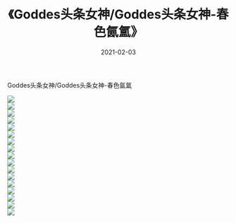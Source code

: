 ﻿---
layout: post
title:  《Goddes头条女神/Goddes头条女神-春色氤氲》
date:   2021-02-03
img: http://img.660000.xyz/Sharelink/网络美图/2021/Goddes头条女神/Goddes头条女神-春色氤氲/000.jpg
categories: [美女, 清纯, 唯美]
---

Goddes头条女神/Goddes头条女神-春色氤氲

 ![](http://img.660000.xyz/Sharelink/网络美图/2021/Goddes头条女神/Goddes头条女神-春色氤氲/001.jpg) <br>![](http://img.660000.xyz/Sharelink/网络美图/2021/Goddes头条女神/Goddes头条女神-春色氤氲/002.jpg) <br>![](http://img.660000.xyz/Sharelink/网络美图/2021/Goddes头条女神/Goddes头条女神-春色氤氲/003.jpg) <br>![](http://img.660000.xyz/Sharelink/网络美图/2021/Goddes头条女神/Goddes头条女神-春色氤氲/004.jpg) <br>![](http://img.660000.xyz/Sharelink/网络美图/2021/Goddes头条女神/Goddes头条女神-春色氤氲/005.jpg) <br>![](http://img.660000.xyz/Sharelink/网络美图/2021/Goddes头条女神/Goddes头条女神-春色氤氲/006.jpg) <br>![](http://img.660000.xyz/Sharelink/网络美图/2021/Goddes头条女神/Goddes头条女神-春色氤氲/007.jpg) <br>![](http://img.660000.xyz/Sharelink/网络美图/2021/Goddes头条女神/Goddes头条女神-春色氤氲/008.jpg) <br>![](http://img.660000.xyz/Sharelink/网络美图/2021/Goddes头条女神/Goddes头条女神-春色氤氲/009.jpg) <br>![](http://img.660000.xyz/Sharelink/网络美图/2021/Goddes头条女神/Goddes头条女神-春色氤氲/010.jpg) <br>![](http://img.660000.xyz/Sharelink/网络美图/2021/Goddes头条女神/Goddes头条女神-春色氤氲/011.jpg) <br>![](http://img.660000.xyz/Sharelink/网络美图/2021/Goddes头条女神/Goddes头条女神-春色氤氲/012.jpg) <br>![](http://img.660000.xyz/Sharelink/网络美图/2021/Goddes头条女神/Goddes头条女神-春色氤氲/013.jpg) <br>![](http://img.660000.xyz/Sharelink/网络美图/2021/Goddes头条女神/Goddes头条女神-春色氤氲/014.jpg) <br>![](http://img.660000.xyz/Sharelink/网络美图/2021/Goddes头条女神/Goddes头条女神-春色氤氲/015.jpg) <br>![](http://img.660000.xyz/Sharelink/网络美图/2021/Goddes头条女神/Goddes头条女神-春色氤氲/016.jpg) <br>![](http://img.660000.xyz/Sharelink/网络美图/2021/Goddes头条女神/Goddes头条女神-春色氤氲/017.jpg) <br>